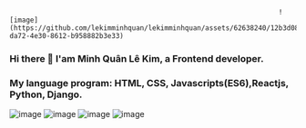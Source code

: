 
                                                                      ![image](https://github.com/lekimminhquan/lekimminhquan/assets/62638240/12b3d083-da72-4e30-8612-b958882b3e33)



### Hi there 👋 I'am Minh Quân Lê Kim, a Frontend developer. 

### My language program: HTML, CSS, Javascripts(ES6),Reactjs, Python, Django.
![image](https://github.com/lekimminhquan/lekimminhquan/assets/62638240/d2d95935-bae0-41ea-b3be-06aa92147165)  ![image](https://github.com/lekimminhquan/lekimminhquan/assets/62638240/20817f97-b350-4134-ad27-69faafac8cdc)
  ![image](https://github.com/lekimminhquan/lekimminhquan/assets/62638240/e83e7a00-dd58-4681-874b-7e3d6deef8b4)  ![image](https://github.com/lekimminhquan/lekimminhquan/assets/62638240/f53fd8f8-79d2-435d-ada9-0ef47d64cc2a)



<!--
**lekimminhquan/lekimminhquan** is a ✨ _special_ ✨ repository because its `README.md` (this file) appears on your GitHub profile.

Here are some ideas to get you started:

- 🔭 I’m currently working on ...
- 🌱 I’m currently learning ...
- 👯 I’m looking to collaborate on ...
- 🤔 I’m looking for help with ...
- 💬 Ask me about ...
- 📫 How to reach me: ...
- 😄 Pronouns: ...
- ⚡ Fun fact: ...
-->
